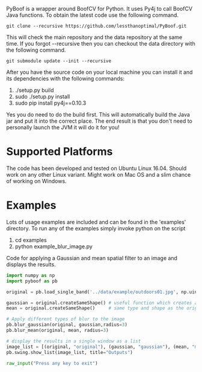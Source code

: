 PyBoof is a wrapper around BoofCV for Python.  It uses Py4j to call BoofCV Java functions.  To obtain the latest code use the following command.

```
git clone --recursive https://github.com/lessthanoptimal/PyBoof.git
```
This will check the main repository and the data repository at the same time.  If you forgot --recursive then you can
checkout the data directory with the following command.
```
git submodule update --init --recursive
```

After you have the source code on your local machine you can install it and its dependencies with the following commands:

1. ./setup.py build
2. sudo ./setup.py install
3. sudo pip install py4j==0.10.3

Yes you do need to do the build first.  This will automatically build the Java jar and put it into the correct place.
The end result is that you don't need to personally launch the JVM it will do it for you!

# Supported Platforms

The code has been developed and tested on Ubuntu Linux 16.04.  Should work on any other Linux variant.  Might work on Mac OS and a slim chance of working on Windows.

# Examples

Lots of usage examples are included and can be found in the 'examples' directory.  To run any of the examples simply invoke python on the script

1. cd examples
2. python example_blur_image.py

Code for applying a Gaussian and mean spatial filter to an image and displays the results.
```Python
import numpy as np
import pyboof as pb

original = pb.load_single_band('../data/example/outdoors01.jpg', np.uint8)

gaussian = original.createSameShape() # useful function which creates a new image of the
mean = original.createSameShape()     # same type and shape as the original

# Apply different types of blur to the image
pb.blur_gaussian(original, gaussian,radius=3)
pb.blur_mean(original, mean, radius=3)

# display the results in a single window as a list
image_list = [(original, "original"), (gaussian, "gaussian"), (mean, "mean")]
pb.swing.show_list(image_list, title="Outputs")

raw_input("Press any key to exit")

```

